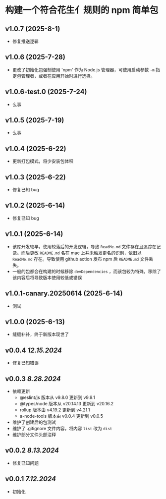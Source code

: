 # 构建一个符合花生亻规则的 npm 简单包

## v1.0.7 (2025-8-1)

- 修复推送逻辑

## v1.0.6 (2025-7-28)

- 更改了初始化包强制使用 'npm' 作为 Node.js 管理器，可使用启动参数 `-m` 指定包管理者，或者在应用开始时进行选择。

## v1.0.6-test.0 (2025-7-24)

- 么事

## v1.0.5 (2025-7-19)

- 么事

## v1.0.4 (2025-6-22)

- 更新打包模式，将少安装包体积

## v1.0.3 (2025-6-22)

- 修复已知 bug

## v1.0.2 (2025-6-14)

- 修复已知 bug

## v1.0.1 (2025-6-14)

- 该库开发较早，使用较落后的开发逻辑，导致 `ReadMe.md` 文件存在且追踪在记录。而后更改 `README.md` 名在 mac 上并未触发更名的识别，依旧以 `ReadMe.md` 存在。导致使用 github action 发布 npm 后 `README.md` 文件丢失。
- 一般的包都会在构建的时候移除 `devDependencies` ，而该包较为特殊，移除了该内容后将导致版本使用较低或错误

## v1.0.1-canary.20250614 (2025-6-14)

- 测试

## v1.0.0 (2025-6-13)

- 缝缝补补，终于新版本现世了

## v0.0.4 _12.15.2024_

- 修复已知错误

## v0.0.3 _8.28.2024_

- 依赖更新
  - @eslint/js 版本从 v9.8.0 更新到 v9.9.1
  - @types/node 版本从 v20.14.13 更新到 v20.16.2
  - rollup 版本由 v4.19.2 更新到 v4.21.1
  - a-node-tools 版本由 v0.0.4 更新到 v0.0.5
- 维护了创建后的包测试
- 维护了 .gitignore 文件内容，将内容 `list` 改为 `dist`
- 维护部分文件头部注释

## v0.0.2 _8.13.2024_

- 修复已知问题

## v0.0.1 _7.12.2024_

- 初始化
